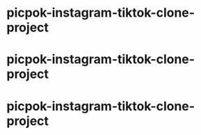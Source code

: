 # picpok-instagram-tiktok-clone-project
# picpok-instagram-tiktok-clone-project
# picpok-instagram-tiktok-clone-project
